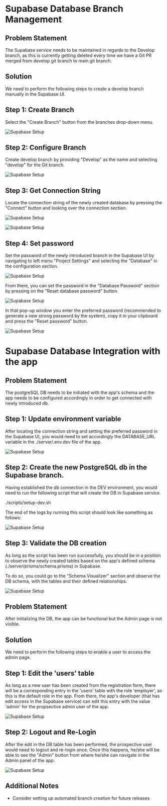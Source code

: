 # Supabase Database Branch Management

## Problem Statement

The Supabase service needs to be maintained in regards to the Develop branch, as this is currently getting deleted every time we have a Git PR merged from develop git branch to main git branch.

## Solution

We need to perform the following steps to create a develop branch manually in the Supabase UI.

## Step 1: Create Branch

Select the "Create Branch" button from the branches drop-down menu.

![Supabase Setup](./images/SupabaseImage1.png)

## Step 2: Configure Branch

Create develop branch by providing "Develop" as the name and selecting "develop" for the Git branch.

![Supabase Setup](./images/SupabaseImage2.png)

## Step 3: Get Connection String

Locate the connection string of the newly created database by pressing the "Connect" button and looking over the connection section.

![Supabase Setup](./images/SupabaseImage3.png)

![Supabase Setup](./images/SupabaseImage4.png)

## Step 4: Set password

Set the password of the newly introduced branch in the Supabase UI by navigating to left menu "Project Settings" and selecting the "Database" in the configuration section.

![Supabase Setup](./images/SupabaseImage5.png)

From there, you can set the password in the "Database Password" section by pressing on the "Reset database password" button.

![Supabase Setup](./images/SupabaseImage6.png)

In that pop-up window you enter the preferred password (recommended to generate a new strong password by the system), copy it in your clipboard and press the "Reset password" button.

![Supabase Setup](./images/SupabaseImage7.png)

# Supabase Database Integration with the app

## Problem Statement

The postgreSQL DB needs to be initiated with the app's schema and the app needs to be configured accordingly 
in order to get connected with newly introduced db.

## Step 1: Update environment variable

After locating the connection string and setting the preferred password in the Supabase UI, you would need to set accordingly the DATABASE_URL variable in the ./server/.env.dev file of the app.

![Supabase Setup](./images/SupabaseImage8.png)

## Step 2: Create the new PostgreSQL db in the Supabase branch.

Having established the db connection in the DEV environment, you would need to run the following script that will create the DB in Supabase service.

./scripts/setup-dev.sh

The end of the logs by running this script should look like something as follows:

![Supabase Setup](./images/SupabaseImage9.png)

## Step 3: Validate the DB creation 

As long as the script has been run successfully, you should be in a position to observe the newly created tables based on the app's defined schema (./server/prisma/schema.prisma) in Supabase.

To do so, you could go to the "Schema Visualizer" section and observe the DB schema, with the tables and their defined relationships.

![Supabase Setup](./images/SupabaseImage10.png)


## Problem Statement

After initializing the DB, the app can be functional but the Admin page is not visible.

## Solution

We need to perform the following steps to enable a user to access the admin page.

## Step 1: Edit the 'users' table

As long as a new user has been created from the registration form, there will be a corresponding entry in the 'users' table with the role 'employer', as this is the default role in the app.
From there, the app's developer (that has edit access in the Supabase service) can edit this entry with the value 'admin' for the propsective admin user of the app.

![Supabase Setup](./images/SupabaseImage11.png)

## Step 2: Logout and Re-Login

After the edit in the DB table has been performed, the prospective user would need to logout and re-login once.
Once this happens, he/she will be able to see the "Admin" button from where he/she can navigate in the Admin panel of the app.

![Supabase Setup](./images/SupabaseImage12.png)

## Additional Notes

- Consider setting up automated branch creation for future releases
